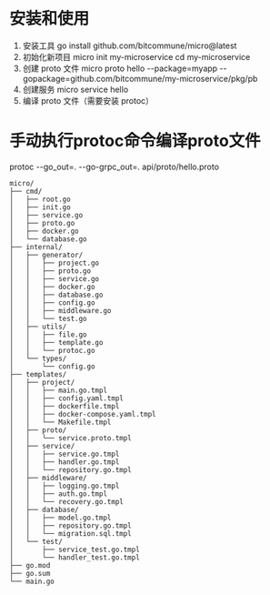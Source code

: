 # 安装和使用
1. 安装工具
   go install github.com/bitcommune/micro@latest
2. 初始化新项目
   micro init my-microservice
   cd my-microservice
3. 创建 proto 文件
   micro proto hello --package=myapp --gopackage=github.com/bitcommune/my-microservice/pkg/pb
4. 创建服务
   micro service hello
5. 编译 proto 文件（需要安装 protoc）


# 手动执行protoc命令编译proto文件
protoc --go_out=. --go-grpc_out=. api/proto/hello.proto

```
micro/
├── cmd/
│   ├── root.go
│   ├── init.go
│   ├── service.go
│   ├── proto.go
│   ├── docker.go
│   └── database.go
├── internal/
│   ├── generator/
│   │   ├── project.go
│   │   ├── proto.go
│   │   ├── service.go
│   │   ├── docker.go
│   │   ├── database.go
│   │   ├── config.go
│   │   ├── middleware.go
│   │   └── test.go
│   ├── utils/
│   │   ├── file.go
│   │   ├── template.go
│   │   └── protoc.go
│   └── types/
│       └── config.go
├── templates/
│   ├── project/
│   │   ├── main.go.tmpl
│   │   ├── config.yaml.tmpl
│   │   ├── dockerfile.tmpl
│   │   ├── docker-compose.yaml.tmpl
│   │   └── Makefile.tmpl
│   ├── proto/
│   │   └── service.proto.tmpl
│   ├── service/
│   │   ├── service.go.tmpl
│   │   ├── handler.go.tmpl
│   │   └── repository.go.tmpl
│   ├── middleware/
│   │   ├── logging.go.tmpl
│   │   ├── auth.go.tmpl
│   │   └── recovery.go.tmpl
│   ├── database/
│   │   ├── model.go.tmpl
│   │   ├── repository.go.tmpl
│   │   └── migration.sql.tmpl
│   └── test/
│       ├── service_test.go.tmpl
│       └── handler_test.go.tmpl
├── go.mod
├── go.sum
└── main.go
```


